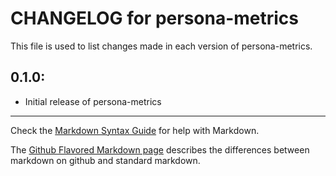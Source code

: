 # CHANGELOG for persona-metrics

This file is used to list changes made in each version of persona-metrics.

## 0.1.0:

* Initial release of persona-metrics

- - -
Check the [Markdown Syntax Guide](http://daringfireball.net/projects/markdown/syntax) for help with Markdown.

The [Github Flavored Markdown page](http://github.github.com/github-flavored-markdown/) describes the differences between markdown on github and standard markdown.

